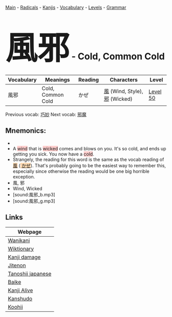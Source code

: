 <style> bigfont {font-size: 100px}</style>
[Main](../README.md) -
[Radicals](../radicals.md) -
[Kanjis](../kanjis.md) -
[Vocabulary](../vocabulary.md) -
[Levels](../levels.md) -
[Grammar](../grammar.md)
# <bigfont> 風邪</bigfont> - Cold, Common Cold 

| Vocabulary | Meanings | Reading | Characters | Level |
| --- | --- | --- | --- | --- |
| 風邪 | Cold, Common Cold | かぜ |  [風](../kanjis/風.md) (Wind, Style), [邪](../kanjis/邪.md) (Wicked) | [Level 50](../levels/wk_level50.md) |

Previous vocab: [巧妙](巧妙.md) Next vocab: [邪魔](邪魔.md) 

## Mnemonics:

* 
* A <span style="background-color:#ffcccb"> wind</span> that is <span style="background-color:#ffcccb"> wicked</span> comes and blows on you. It's so cold, and ends up getting you sick. You now have a <span style="background-color:#ffcccb"> cold</span>.
* Strangely, the reading for this word is the same as the vocab reading of <span style="background-color:#fed8b1"> [風](https://jisho.org/search/風)</span> (<span style="background-color:#fed8b1"> [かぜ](https://jisho.org/search/かぜ)</span>). That's probably going to be the easiest way to remember this, especially since otherwise the reading would be one big horrible exception.
* 風, 邪
* Wind, Wicked
* [sound:風邪_b.mp3]
* [sound:風邪_g.mp3]


## Links 

| Webpage |
| --- |
| [Wanikani          ](https://www.wanikani.com/kanji/風邪) |
| [Wiktionary        ](https://en.wiktionary.org/wiki/風邪) |
| [Kanji damage      ](http://www.kanjidamage.com/kanji/search?utf8=✓&q=風邪) |
| [Jitenon           ](https://jitenon.com/kanji/風邪) |
| [Tanoshii japanese ](https://www.tanoshiijapanese.com/dictionary/kanji.cfm?k=風邪) |
| [Baike             ](https://baike.baidu.com/item/風邪) |
| [Kanji Alive       ](https://app.kanjialive.com/風邪) |
| [Kanshudo          ](https://www.kanshudo.com/searchmn?q=風邪) |
| [Koohii            ](https://kanji.koohii.com/study/kanji/風邪) |
